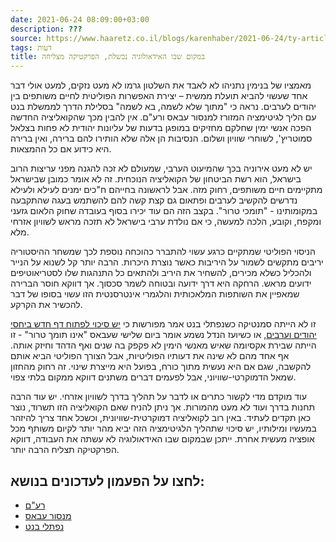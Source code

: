 ```yaml
---
date: 2021-06-24 08:09:00+03:00
description: ???
source: https://www.haaretz.co.il/blogs/karenhaber/2021-06-24/ty-article/0000017f-f8a8-d318-afff-fbeb213a0000
tags: דעות
title: במקום שבו האידאולוגיה נכשלת, הפרקטיקה מצליחה
---
```


מאמציו של בנימין נתניהו לא לאבד את השלטון גרמו לא מעט נזקים, למעט אולי דבר אחד שעשוי להביא תועלת ממשית – יצירת האפשרות הפוליטית לחיים משותפים בין יהודים לערבים. נראה כי "מתוך שלא לשמה, בא לשמה" בסלילת הדרך לממשלת בנט עם הליך לגיטימציה המזורז למנסור עבאס ורע"ם. אין להבין מכך שהקואליציה החדשה הפכה אנשי ימין שחלקם מחזיקים במופגן בדעות של עליונות יהודית לא פחות בצלאל סמוטריץ', לשוחרי שוויון ושלום. הנסיבות הן אלה שלא הותירו להם ברירה, ואין ברירה היא כידוע אם כל ההמצאות. 

יש לא מעט אירוניה בכך שהמיעוט הערבי, שמעולם לא זכה להגנה מפני עריצות הרוב בישראל, הוא רשת הביטחון של הקואליציה הנוכחית. זה לא אומר כמובן שבישראל מתקיימים חיים משותפים, רחוק מזה. אבל לראשונה בחייהם ח"כים ימנים לעילא ולעילא נדרשים להקשיב לערבים ופתאום גם קצת קשה להם להשתמש בעגה שהתקבעה במקומותינו - "תומכי טרור". בקצב הזה הם עוד יכירו בסוף בעובדה שחוק הלאום גזעני ומקפח, וקובע, הלכה למעשה, כי אם נולדת ערבי בישראל לא תזכה מראש לשוויון אזרחי מלא. 

הניסוי הפוליטי שמתקיים כרגע עשוי להתברר כהוכחה נוספת לכך שמשחר ההיסטוריה יריבים מתקשים לשמור על היריבות כאשר נוצרת היכרות. הרבה יותר קל לשנוא על הנייר ולהכליל כשלא מכירים, להשחיר את היריב ולהתאים כל התנהגות שלו לסטריאוטיפים ידועים מראש. הרחקה היא דרך ידועה ובטוחה לשמר סכסוך. אך דווקא חוסר הברירה שמאפיין את השותפות המלאכותית והלגמרי אינטרסנטית הזו עשוי בסופו של דבר להכשיר את הקרקע. 

זו לא הייתה סמנטיקה כשנפתלי בנט אמר מפורשות כי [יש סיכוי לפתוח דף חדש ביחסי יהודים וערבים](/news/politi/2021-06-03/ty-article/0000017f-e758-dea7-adff-f7fb56130000), או כשיועז הנדל נשמע אומר ביום שלישי שעבאס "אינו תומך טרור" - זו הייתה שבירת אקסיומה שאיש מאנשי הימין לא פקפק בה שנים ואף הדהד וחיזק אותה. אף אחד מהם לא שינה את דעותיו הפוליטיות, אבל הצורך הפוליטי הביא אותם להקשבה, שגם אם היא נעשית מתוך כורח, בפועל היא מייצרת שינוי. זה רחוק מהחזון שמאל הדמוקרטי-שוויוני, אבל לפעמים דברים משתנים דווקא ממקום בלתי צפוי. 

עוד מוקדם מדי לקשור כתרים או לדבר על תהליך בדרך לשוויון אזרחי. יש עוד הרבה תחנות בדרך ועוד לא מעט מהמורות. אך ניתן להניח שאם הקואליציה הזו תשרוד, נוצר כאן תקדים לעתיד. באין רוב לקואליציה דמוקרטית-שוויונית, וכשכל אחד צריך להיזהר במעשיו ומילותיו, יש סיכוי שתהליך הלגיטימציה הזה יביא מהר יותר לקיום משותף מכל אופציה מעשית אחרת. ייתכן שבמקום שבו האידאולוגיה לא עשתה את העבודה, דווקא הפרקטיקה תצליח הרבה יותר.

לחצו על הפעמון לעדכונים בנושא:
------------------------------

* [רע"ם](/ty-tag/raam-0000017f-da29-d432-a77f-df3b581a0000)
* [מנסור עבאס](/ty-tag/mansourabbas-0000017f-da27-d42c-afff-dff79fc50000)
* [נפתלי בנט](/ty-tag/naftalibennett-0000017f-da36-d249-ab7f-fbf659430000)